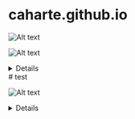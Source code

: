 # caharte.github.io


![Alt text](http://www.plantuml.com/plantuml/proxy?src=https://raw.githubusercontent.com/caharte/caharte.github.io/master/ditaatest.txt&idx=0)

![Alt text](http://www.plantuml.com/plantuml/proxy?src=https://raw.githubusercontent.com/caharte/caharte.github.io/master/README.md&idx=1)
<details>
@startditaa
+--------+   +-------+    +-------+
|        +---+ ditaa +--> |       |
|  Text  |   +-------+    |diagram|
|Document|   |!magic!|    |       |
|     {d}|   |   {d} |    |       |
+---+----+   +-------+    +-------+
    :                         ^
    |       Lots of work      |
    +-------------------------+
@endditaa
</details>
# test



![Alt text](http://www.plantuml.com/plantuml/proxy?src=https://raw.githubusercontent.com/caharte/caharte.github.io/master/README.md&idx=1&t=1)
<details>
@startditaa
+--------+   +-------+    +-------+
|        +---+ ditaa +--> |       |
|  Text  |   +-------+    |diagram|
|Document|   |!magic!|    |       |
|     {d}|   |   {d} |    |       |
+---+----+   +-------+    +-------+
    :                         ^
    |       Others diagram    |
    +-------------------------+
@endditaa
</details>

